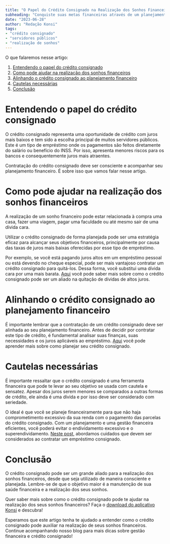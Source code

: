 ```yaml
---
title: "O Papel do Crédito Consignado na Realização dos Sonhos Financeiros dos Servidores"
subheading: "Conquiste suas metas financeiras através de um planejamento eficiente utilizando o crédito consignado como uma ferramenta"
date: "2023-06-28"
author: "Redação Konsi"
tags:
- "crédito consignado"
- "servidores públicos"
- "realização de sonhos"
---
```


O que falaremos nesse artigo:

1. [Entendendo o papel do crédito consignado](#entendendo-o-papel-do-credito-consignado)
2. [Como pode ajudar na realização dos sonhos financeiros](#como-pode-ajudar-na-realizacao-dos-sonhos-financeiros)
3. [Alinhando o crédito consignado ao planejamento financeiro](#crédito-consignado-e-planejamento-financeiro)
4. [Cautelas necessárias](#cautelas-necessarias)
5. [Conclusão](#conclusao)

# Entendendo o papel do crédito consignado

O crédito consignado representa uma oportunidade de crédito com juros mais baixos e tem sido a escolha principal de muitos servidores públicos. Este é um tipo de empréstimo onde os pagamentos são feitos diretamente do salário ou benefício do INSS. Por isso, apresenta menores riscos para os bancos e consequentemente juros mais atraentes.

Contratação do crédito consignado deve ser consciente e acompanhar seu planejamento financeiro. É sobre isso que vamos falar nesse artigo.

# Como pode ajudar na realização dos sonhos financeiros

A realização de um sonho financeiro pode estar relacionada à compra uma casa, fazer uma viagem, pagar uma faculdade ou até mesmo sair de uma dívida cara.

Utilizar o crédito consignado de forma planejada pode ser uma estratégia eficaz para alcançar seus objetivos financeiros, principalmente por causa das taxas de juros mais baixas oferecidas por esse tipo de empréstimo.

Por exemplo, se você está pagando juros altos em um empréstimo pessoal ou está devendo no cheque especial, pode ser mais vantajoso contratar um crédito consignado para quitá-los. Dessa forma, você substitui uma dívida cara por uma mais barata. [Aqui](crdito-consignado-e-o-planejamento-financeiro-familiar.md) você pode saber mais sobre como o crédito consignado pode ser um aliado na quitação de dívidas de altos juros.

# Alinhando o crédito consignado ao planejamento financeiro

É importante lembrar que a contratação de um crédito consignado deve ser alinhada ao seu planejamento financeiro. Antes de decidir por contratar este tipo de crédito, é fundamental analisar suas finanças, suas necessidades e os juros aplicáveis ao empréstimo. [Aqui](como-fazer-a-portabilidade-de-crdito-consignado-passo-a-passo.md) você pode aprender mais sobre como planejar seu crédito consignado.

# Cautelas necessárias

É importante ressaltar que o crédito consignado é uma ferramenta financeira que pode te levar ao seu objetivo se usada com cautela e sensatez. Apesar dos juros serem menores se comparados a outras formas de crédito, ele ainda é uma dívida e por isso deve ser considerado com seriedade.

O ideal é que você se planeje financeiramente para que não haja comprometimento excessivo da sua renda com o pagamento das parcelas do crédito consignado. Com um planejamento e uma gestão financeira eficientes, você poderá evitar o endividamento excessivo e o superendividamento. [Neste post](cuidados-ao-contratar-um-emprstimo-consignado-como-evitar-armadilhas-e-tomar-a-melhor-deciso.md), abordamos cuidados que devem ser considerados ao contratar um empréstimo consignado.

# Conclusão

O crédito consignado pode ser um grande aliado para a realização dos sonhos financeiros, desde que seja utilizado de maneira consciente e planejada. Lembre-se de que o objetivo maior é a manutenção de sua saúde financeira e a realização dos seus sonhos.

Quer saber mais sobre como o crédito consignado pode te ajudar na realização dos seus sonhos financeiros? Faça o [download do aplicativo Konsi](https://konsi.com.br/download-app) e descubra!

Esperamos que este artigo tenha te ajudado a entender como o crédito consignado pode auxiliar na realização de seus sonhos financeiros. Continue acompanhando nosso blog para mais dicas sobre gestão financeira e crédito consignado!
